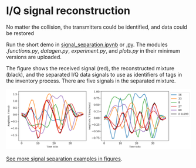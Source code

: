# I/Q signal reconstruction

No matter the collision, the transmitters could be identified, and data could be restored

Run the short demo in [signal_separation.ipynb](signal_separation.ipynb) or [.py](signal_separation.py). The modules *.functions.py*, *datagen.py*, *experiment.py*, and *plots.py* in their minimum versions are uploaded.

The figure shows the received signal (red), the reconstructed mixture (black), and the separated I/Q data signals to use as identifiers of tags in the inventory process. There are five signals in the separated mixture. 

![The received signal, the reconstructed signal and the origins](../figures/fig_mixture_of_5.png)

[See more signal separation examples in figures](../figures#readme).
